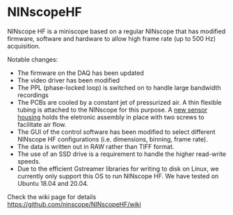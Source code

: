 # NINscopeHF
NINscope HF is a miniscope based on a regular NINscope that has modified firmware, software and hardware to allow high frame rate (up to 500 Hz) acquisition. 

Notable changes:

- The firmware on the DAQ has been updated
- The video driver has been modified
- The PPL (phase-locked loop) is switched on to handle large bandwidth recordings
- The PCBs are cooled by a constant jet of pressurized air. A thin flexible tubing is attached to the NINscope for this purpose. A [new sensor housing](https://github.com/ninscope/NINscopeHF/blob/main/Hardware/sensor_holder_HF.stp) holds the eletronic assembly in place with two screws to facilitate air flow.
- The GUI of the control software has been modified to select different NINscope HF configurations (i.e. dimensions, binning, frame rate).
- The data is written out in RAW rather than TIFF format.
- The use of an SSD drive is a requirement to handle the higher read-write speeds.
- Due to the efficient Gstreamer libraries for writing to disk on Linux, we currently only support this OS to run NINscope HF. We have tested on Ubuntu 18.04 and 20.04.


Check the wiki page for details https://github.com/ninscope/NINscopeHF/wiki

